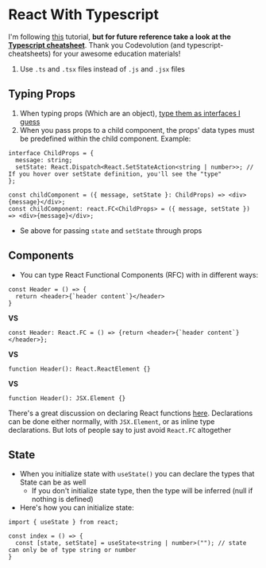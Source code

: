 # React With Typescript

I'm following [this](https://youtube.com/playlist?list=PLC3y8-rFHvwi1AXijGTKM0BKtHzVC-LSK) tutorial, **but for future reference take a look at the [Typescript cheatsheet](https://github.com/typescript-cheatsheets/react)**. Thank you Codevolution (and typescript-cheatsheets) for your awesome education materials!

1. Use `.ts` and `.tsx` files instead of `.js` and `.jsx` files

## Typing Props

1. When typing props (Which are an object), [type them as interfaces I guess](https://github.com/typescript-cheatsheets/react#types-or-interfaces)
2. When you pass props to a child component, the props' data types must be predefined within the child component. Example:

```
interface ChildProps = {
  message: string;
  setState: React.Dispatch<React.SetStateAction<string | number>>; // If you hover over setState definition, you'll see the "type"
};

const childComponent = ({ message, setState }: ChildProps) => <div>{message}</div>;
const childComponent: react.FC<ChildProps> = ({ message, setState }) => <div>{message}</div>;
```

- Se above for passing `state` and `setState` through props

## Components

- You can type React Functional Components (RFC) with in different ways:

```
const Header = () => {
  return <header>{`header content`}</header>
}
```

**VS**

```
const Header: React.FC = () => {return <header>{`header content`}</header>};
```

**VS**

`function Header(): React.ReactElement {}`

**VS**

`function Header(): JSX.Element {}`

There's a great discussion on declaring React functions [here](https://github.com/typescript-cheatsheets/react#function-components). Declarations can be done either normally, with `JSX.Element`, or as inline type declarations. But lots of people say to just avoid `React.FC` altogether

## State

- When you initialize state with `useState()` you can declare the types that State can be as well
  - If you don't initialize state type, then the type will be inferred (null if nothing is defined)
- Here's how you can initialize state:

```
import { useState } from react;

const index = () => {
  const [state, setState] = useState<string | number>(""); // state can only be of type string or number
}
```
